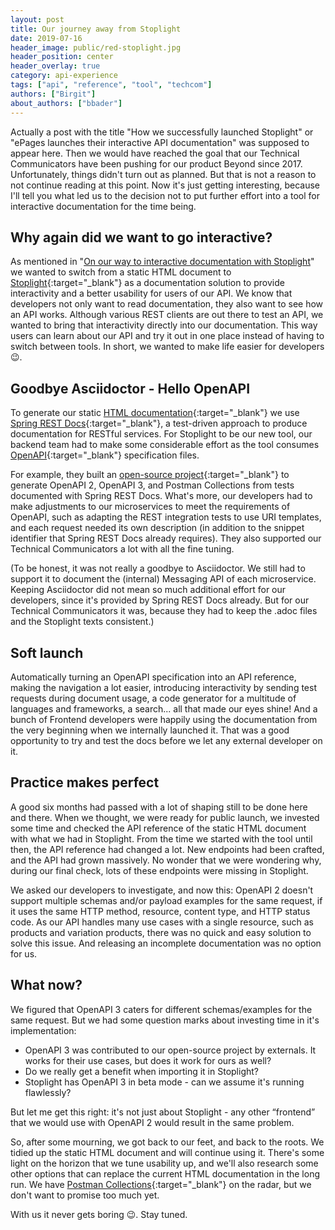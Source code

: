 ```yaml
---
layout: post
title: Our journey away from Stoplight
date: 2019-07-16
header_image: public/red-stoplight.jpg
header_position: center
header_overlay: true
category: api-experience
tags: ["api", "reference", "tool", "techcom"]
authors: ["Birgit"]
about_authors: ["bbader"]
---
```


Actually a post with the title "How we successfully launched Stoplight" or "ePages launches their interactive API documentation" was supposed to appear here.
Then we would have reached the goal that our Technical Communicators have been pushing for our product Beyond since 2017.
Unfortunately, things didn't turn out as planned.
But that is not a reason to not continue reading at this point.
Now it's just getting interesting, because I'll tell you what led us to the decision not to put further effort into a tool for interactive documentation for the time being.

## Why again did we want to go interactive?

As mentioned in "[On our way to interactive documentation with Stoplight](/blog/api-experience/on-our-way-to-interactive-documentation-with-stoplight/)" we wanted to switch from a static HTML document to [Stoplight](https://stoplight.io/){:target="_blank"} as a documentation solution to provide interactivity and a better usability for users of our API.
We know that developers not only want to read documentation, they also want to see how an API works.
Although various REST clients are out there to test an API, we wanted to bring that interactivity directly into our documentation.
This way users can learn about our API and try it out in one place instead of having to switch between tools.
In short, we wanted to make life easier for developers 😉.

## Goodbye Asciidoctor - Hello OpenAPI

To generate our static [HTML documentation](http://docs.beyondshop.cloud/){:target="_blank"} we use [Spring REST Docs](https://spring.io/projects/spring-restdocs){:target="_blank"}, a test-driven approach to produce documentation for RESTful services.
For Stoplight to be our new tool, our backend team had to make some considerable effort as the tool consumes [OpenAPI](https://swagger.io/docs/specification/about/){:target="_blank"} specification files.

For example, they built an [open-source project](https://github.com/ePages-de/restdocs-api-spec){:target="_blank"} to generate OpenAPI 2, OpenAPI 3, and Postman Collections from tests documented with Spring REST Docs.
What's more, our developers had to make adjustments to our microservices to meet the requirements of OpenAPI, such as adapting the REST integration tests to use URI templates, and each request needed its own description (in addition to the snippet identifier that Spring REST Docs already requires).
They also supported our Technical Communicators a lot with all the fine tuning.

(To be honest, it was not really a goodbye to Asciidoctor.
We still had to support it to document the (internal) Messaging API of each microservice.
Keeping Asciidoctor did not mean so much additional effort for our developers, since it's provided by Spring REST Docs already.
But for our Technical Communicators it was, because they had to keep the .adoc files and the Stoplight texts consistent.)

## Soft launch

Automatically turning an OpenAPI specification into an API reference, making the navigation a lot easier, introducing interactivity by sending test requests during document usage, a code generator for a multitude of languages and frameworks, a search... all that made our eyes shine!
And a bunch of Frontend developers were happily using the documentation from the very beginning when we internally launched it.
That was a good opportunity to try and test the docs before we let any external developer on it. 

## Practice makes perfect

A good six months had passed with a lot of shaping still to be done here and there.
When we thought, we were ready for public launch, we invested some time and checked the API reference of the static HTML document with what we had in Stoplight.
From the time we started with the tool until then, the API reference had changed a lot.
New endpoints had been crafted, and the API had grown massively.
No wonder that we were wondering why, during our final check, lots of these endpoints were missing in Stoplight.

We asked our developers to investigate, and now this:
OpenAPI 2 doesn't support multiple schemas and/or payload examples for the same request, if it uses the same HTTP method, resource, content type, and HTTP status code.
As our API handles many use cases with a single resource, such as products and variation products, there was no quick and easy solution to solve this issue.
And releasing an incomplete documentation was no option for us.

## What now?

We figured that OpenAPI 3 caters for different schemas/examples for the same request.
But we had some question marks about investing time in it's implementation:

* OpenAPI 3 was contributed to our open-source project by externals. It works for their use cases, but does it work for ours as well?
* Do we really get a benefit when importing it in Stoplight?
* Stoplight has OpenAPI 3 in beta mode - can we assume it's running flawlessly?

But let me get this right: it's not just about Stoplight - any other “frontend” that we would use with OpenAPI 2 would result in the same problem.

So, after some mourning, we got back to our feet, and back to the roots.
We tidied up the static HTML document and will continue using it.
There's some light on the horizon that we tune usability up, and we'll also research some other options that can replace the current HTML documentation in the long run.
We have [Postman Collections](https://www.getpostman.com/api-documentation-generator){:target="_blank"} on the radar, but we don't want to promise too much yet.

With us it never gets boring 😉.
Stay tuned.